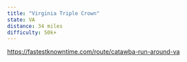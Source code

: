 ```yaml
---
title: "Virginia Triple Crown"
state: VA
distance: 34 miles
difficulty: 50k+
---
```


https://fastestknowntime.com/route/catawba-run-around-va
